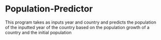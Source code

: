 # Population-Predictor
This program takes as inputs year and country and predicts the population of the inputted year of the country based on the population growth of a country and the initial population
